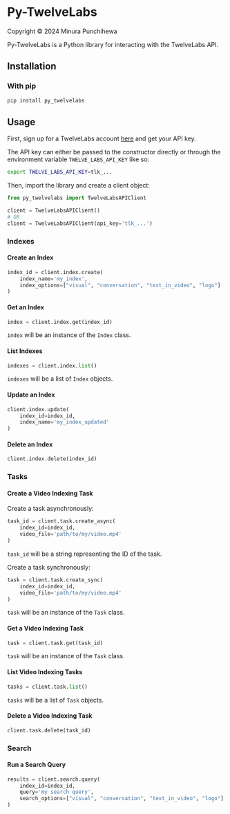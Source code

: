 # Py-TwelveLabs
Copyright © 2024 Minura Punchihewa

Py-TwelveLabs is a Python library for interacting with the TwelveLabs API.

## Installation
### With pip
```bash
pip install py_twelvelabs
```

## Usage

First, sign up for a TwelveLabs account [here](https://playground.twelvelabs.io/signup) and get your API key.

The API key can either be passed to the constructor directly or through the environment variable `TWELVE_LABS_API_KEY` like so:
```bash
export TWELVE_LABS_API_KEY=tlk_...
```

Then, import the library and create a client object:
```python
from py_twelvelabs import TwelveLabsAPIClient

client = TwelveLabsAPIClient()
# OR
client = TwelveLabsAPIClient(api_key='tlk_...')
```

### Indexes

#### Create an Index
```python
index_id = client.index.create(
    index_name='my_index',
    index_options=["visual", "conversation", "text_in_video", "logo"]
)
```

#### Get an Index
```python
index = client.index.get(index_id)
```

`index` will be an instance of the `Index` class.

#### List Indexes
```python
indexes = client.index.list()
```

`indexes` will be a list of `Index` objects.

#### Update an Index
```python
client.index.update(
    index_id=index_id,
    index_name='my_index_updated'
)
```

#### Delete an Index
```python
client.index.delete(index_id)
```

### Tasks

#### Create a Video Indexing Task
Create a task asynchronously:
```python
task_id = client.task.create_async(
    index_id=index_id,
    video_file='path/to/my/video.mp4'
)
```

`task_id` will be a string representing the ID of the task.

Create a task synchronously:
```python
task = client.task.create_sync(
    index_id=index_id,
    video_file='path/to/my/video.mp4'
)
```

`task` will be an instance of the `Task` class.

#### Get a Video Indexing Task
```python
task = client.task.get(task_id)
```

`task` will be an instance of the `Task` class.

#### List Video Indexing Tasks
```python
tasks = client.task.list()
```

`tasks` will be a list of `Task` objects.

#### Delete a Video Indexing Task
```python
client.task.delete(task_id)
```

### Search

#### Run a Search Query
```python
results = client.search.query(
    index_id=index_id,
    query='my search query',
    search_options=["visual", "conversation", "text_in_video", "logo"]
)
```